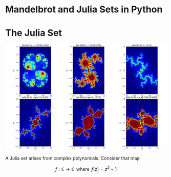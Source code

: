 # Mandelbrot and Julia Sets in Python

# The Julia Set

![Julia Sets](https://github.com/ArmandtErasmus/mandelbrot_and_julia/blob/main/julia02.png)

A Julia set arises from complex polynomials. Consider that map

$$f:\mathbb{C}\rightarrow\mathbb{C} \,\ \text{where} \,\ f(z)=z^{2}-1$$
